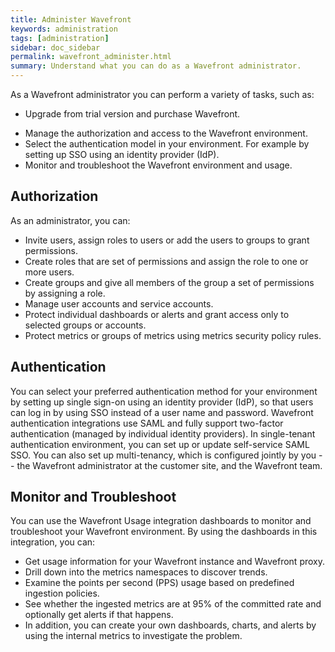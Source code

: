 ```yaml
---
title: Administer Wavefront
keywords: administration
tags: [administration]
sidebar: doc_sidebar
permalink: wavefront_administer.html
summary: Understand what you can do as a Wavefront administrator.
---
```


As a Wavefront administrator you can perform a variety of tasks, such as:

* Upgrade from trial version and purchase Wavefront.
<!--* Purchase more PPS based on your PPS usage.-->
* Manage the authorization and access to the Wavefront environment.
* Select the authentication model in your environment. For example by setting up SSO using an identity provider (IdP).
* Monitor and troubleshoot the Wavefront environment and usage.

## Authorization

As an administrator, you can:

* Invite users, assign roles to users or add the users to groups to grant permissions. 
* Create roles that are set of permissions and assign the role to one or more users.
* Create groups and give all members of the group a set of permissions by assigning a role.
* Manage user accounts and service accounts.
* Protect individual dashboards or alerts and grant access only to selected groups or accounts.
* Protect metrics or groups of metrics using metrics security policy rules.


## Authentication

You can select your preferred authentication method for your environment by setting up single sign-on using an identity provider (IdP), so that users can log in by using SSO instead of a user name and password. Wavefront authentication integrations use SAML and fully support two-factor authentication (managed by individual identity providers).  In single-tenant authentication environment, you can set up or update self-service SAML SSO. You can also set up multi-tenancy, which is configured jointly by you -- the Wavefront administrator at the customer site, and the Wavefront team. 

## Monitor and Troubleshoot

You can use the Wavefront Usage integration dashboards to monitor and troubleshoot your Wavefront environment. By using the dashboards in this integration, you can:

* Get usage information for your Wavefront instance and Wavefront proxy.
* Drill down into the metrics namespaces to discover trends.
* Examine the points per second (PPS) usage based on predefined ingestion policies.
* See whether the ingested metrics are at 95% of the committed rate and optionally get alerts if that happens.
* In addition, you can create your own dashboards, charts, and alerts by using the internal metrics to investigate the problem.

